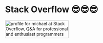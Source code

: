 # Stack Overflow 😎😎😎

<a href="https://stackoverflow.com/users/9548285/michael">
<img src="https://www.gravatar.com/avatar/af58498113930efc3af541928823452c?s=328&d=identicon&r=PG&f=1" width="208" height="58" alt="profile for michael at Stack Overflow, Q&amp;A for professional and enthusiast programmers" title="profile for trungduc at Stack Overflow, Q&amp;A for professional and enthusiast programmers">
</a>

